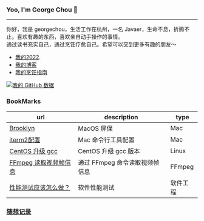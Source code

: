 ### Yoo, I'm George Chou 👋
---
你好，我是 georgechou，生活工作在杭州，一名 Javaer，生命不息，折腾不止。喜欢有趣的东西，喜欢亲自动手操作的事情。  
通过读书充实自己，通过烹饪疗愈自己。希望可以交到更多有趣的朋友～
- [我的2022](https://github.com/GeorgeCh2/2022).
- [我的博客](https://georgech2.github.io)
- [我的烹饪指南](https://georgechou.gitbook.io/my-cook-book/)

[![我的 GitHub 数据](https://github-readme-stats.vercel.app/api?username=GeorgeCh2)]()

### BookMarks
|url|description|type|
|-|-|-|
|[Brooklyn](https://github.com/pedrommcarrasco/Brooklyn)|MacOS 屏保|Mac|
|[iterm2配置](https://cloud.tencent.com/developer/article/1822517)|Mac 命令行工具配置|Mac|
|[CentOS 升级 gcc](https://www.cnblogs.com/jixiaohua/p/11732225.html)|CentOS 升级 gcc 版本|Linux|
|[FFmpeg 读取视频帧信息](https://github.com/GeorgeCh2/GeorgeCh2/blob/main/read_video_frames.md)|通过 FFmpeg 命令读取视频帧信息|FFmpeg|
|[性能测试应该怎么做？](https://coolshell.cn/articles/17381.html)|软件性能测试|软件工程|

### [随想记录](https://github.com/GeorgeCh2/GeorgeCh2/issues/1)

<!--
**GeorgeCh2/GeorgeCh2** is a ✨ _special_ ✨ repository because its `README.md` (this file) appears on your GitHub profile.
